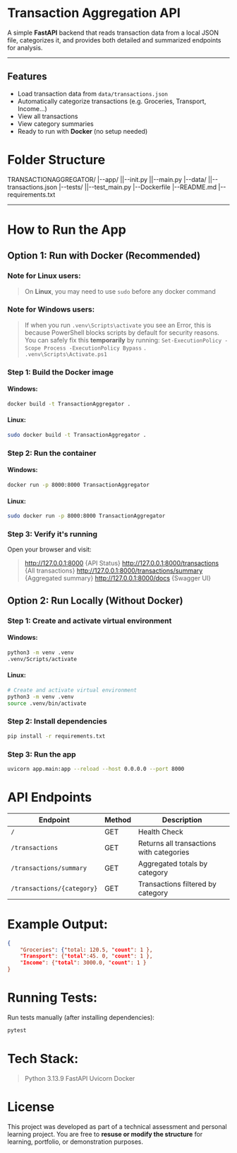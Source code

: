 # Transaction Aggregation API

A simple **FastAPI** backend that reads transaction data from a local JSON
file, categorizes it, and provides both detailed and summarized endpoints
for analysis.

---

## Features

- Load transaction data from `data/transactions.json`
- Automatically categorize transactions (e.g. Groceries, Transport, Income...)
- View all transactions
- View category summaries
- Ready to run with **Docker** (no setup needed)

# Folder Structure

TRANSACTIONAGGREGATOR/
|--app/
||--init.py
||--main.py
|--data/
||--transactions.json
|--tests/
||--test_main.py
|--Dockerfile
|--README.md
|--requirements.txt

---

# How to Run the App

## Option 1: Run with Docker (Recommended)

### Note for Linux users:

> On **Linux**, you may need to use `sudo` before any docker command

### Note for Windows users:

> If when you run `.venv\Scripts\activate` you see an Error, this is because
PowerShell blocks scripts by default for security reasons. You can safely fix
this **temporarily** by running:
> `Set-ExecutionPolicy -Scope Process -ExecutionPolicy Bypass`
> `. .venv\Scripts\Activate.ps1`

### Step 1: Build the Docker image

#### Windows:
```bash
docker build -t TransactionAggregator .
```

#### Linux:

```bash
sudo docker build -t TransactionAggregator .
```

### Step 2: Run the container

#### Windows:
```bash
docker run -p 8000:8000 TransactionAggregator
```

#### Linux:

```bash
sudo docker run -p 8000:8000 TransactionAggregator
```

### Step 3: Verify it's running

Open your browser and visit:
> http://127.0.0.1:8000 {API Status}
> http://127.0.0.1:8000/transactions {All transactions}
> http://127.0.0.1:8000/transactions/summary {Aggregated summary}
> http://127.0.0.1:8000/docs {Swagger UI}

## Option 2: Run Locally (Without Docker)

### Step 1: Create and activate virtual environment

#### Windows:

```bash
python3 -m venv .venv
.venv/Scripts/activate
```

#### Linux:

```bash
# Create and activate virtual environment
python3 -m venv .venv
source .venv/bin/activate
```

### Step 2: Install dependencies

```bash
pip install -r requirements.txt
```

### Step 3: Run the app

```bash
uvicorn app.main:app --reload --host 0.0.0.0 --port 8000
```

# API Endpoints

| Endpoint                   | Method | Description                              |
| ---------------------------| ------ | -----------------------------------------|
| `/`                        | GET    | Health Check                             |
| `/transactions`            | GET    | Returns all transactions with categories |
| `/transactions/summary`    | GET    | Aggregated totals by category            |
| `/transactions/{category}` | GET    | Transactions filtered by category        |

# Example Output:

```json
{
    "Groceries": {"total: 120.5, "count": 1 },
    "Transport": {"total":45. 0, "count": 1 },
    "Income": {"total": 3000.0, "count": 1 }
}
```

# Running Tests:

Run tests manually (after installing dependencies):

```bash
pytest
```

# Tech Stack:

> Python 3.13.9
> FastAPI
> Uvicorn
> Docker

# License

This project was developed as part of a technical assessment and personal
learning project.
You are free to **resuse or modify the structure** for learning, portfolio,
or demonstration purposes.